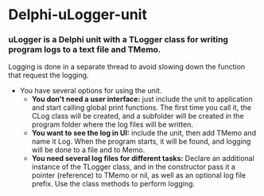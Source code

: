 # Delphi-uLogger-unit 

### uLogger is a Delphi unit with a TLogger class for writing program logs to a text file and TMemo. 

Logging is done in a separate thread to avoid slowing down the function that request the logging.
* You have several options for using the unit.
	* **You don't need a user interface:** just include the unit to application and start calling global print functions. The first time you call it, the CLog class will be created, and a subfolder will be created in the program folder where the log files will be written.
	* **You want to see the log in UI:** include the unit, then add TMemo and name it Log. When the program starts, it will be found, and logging will be done to a file and to Memo.
	* **You need several log files for different tasks:** Declare an additional instance of the TLogger class, and in the constructor pass it a pointer (reference) to TMemo or nil, as well as an optional log file prefix. Use the class methods to perform logging.